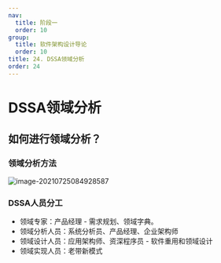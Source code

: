 ```yaml
---
nav:
  title: 阶段一
  order: 10
group:
  title: 软件架构设计导论
  order: 10
title: 24. DSSA领域分析
order: 24
---
```


# DSSA领域分析

## 如何进行领域分析？

### 领域分析方法

![image-20210725084928587](https://wsk-mweb.oss-cn-hangzhou.aliyuncs.com/ipic/2021-07-25-004930.png)

### DSSA人员分工

- 领域专家：产品经理 - 需求规划、领域字典。
- 领域分析人员：系统分析员、产品经理、企业架构师
- 领域设计人员：应用架构师、资深程序员 - 软件重用和领域设计
- 领域实现人员：老带新模式